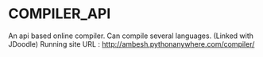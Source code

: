 # COMPILER_API
An api based online compiler. Can compile several languages. (Linked with JDoodle)
Running site URL : http://ambesh.pythonanywhere.com/compiler/
